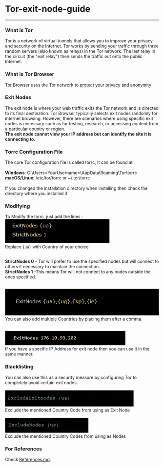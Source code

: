 # Tor-exit-node-guide
---
###  What is Tor
Tor is a network of virtual tunnels that allows you to improve your privacy and security on the Internet. Tor works by sending your traffic through three random servers (also known as relays) in the Tor network. The last relay in the circuit (the "exit relay") then sends the traffic out onto the public Internet.

### What is Tor Browser
Tor Browser uses the Tor network to protect your privacy and anonymity

### Exit Nodes
The exit node is where your web traffic exits the Tor network and is directed to its final destination. Tor Browser typically selects exit nodes randomly for internet browsing. However, there are scenarios where using specific exit nodes is necessary such as for testing, research, or accessing content from a particular country or region.<br>
**The exit node cannot view your IP address but can identify the site it is connecting to.**

### Torrc Configuration File
The core Tor configuration file is called torrc, It can be found at <br>
<br> **Windows**:  C:\Users\<YourUsername>\AppData\Roaming\Tor\torrc <br>
**macOS/Linux**:  /etc/tor/torrc or ~/.tor/torrc <br>
<br >If you changed the installation directory when installing then check the directory where you installed it

### Modifying
To Modify the torrc, just add the lines :<br>
![Tor Configuration File](eg1.png) <br>
Replace `{ua}` with Country of your choice <br>

<br> **StrictNodes 0** - Tor will prefer to use the specified nodes but will connect to others if necessary to maintain the connection.
<br>
**StrictNodes 1** -This means Tor will not connect to any nodes outside the ones specified. <br>

<br> ![Tor Configuration File](eg2.png) <br>
You can also add multiple Countries by placing them after a comma.<br>

<br> ![Tor Configuration File](eg3.png) <br>
If you have a specific IP Address for exit node then you can use it in the same manner. <br>

### Blacklisting
You can also use this as a security measure by configuring Tor to completely avoid certain exit nodes. <br>
<br> ![Tor Configuration File](eg4.png) <br>
Exclude the mentioned Country Code from using as Exit Node <br>
<br> ![Tor File](eg5.png) <br>
Exclude the mentioned Country Codes from using as Nodes <br>
### For References
Check [References.md](References.md).
